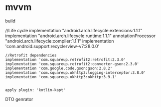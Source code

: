 # mvvm
build

  //Life cycle
    implementation "android.arch.lifecycle:extensions:1.1.1"
    implementation "android.arch.lifecycle:runtime:1.1.1"
    annotationProcessor "android.arch.lifecycle:compiler:1.1.1"
    implementation 'com.android.support:recyclerview-v7:28.0.0'

    //Retrofit dependencies
    implementation 'com.squareup.retrofit2:retrofit:2.3.0'
    implementation 'com.squareup.retrofit2:converter-gson:2.3.0'
    implementation 'com.google.code.gson:gson:2.8.2'
    implementation 'com.squareup.okhttp3:logging-interceptor:3.8.0'
    implementation 'com.squareup.okhttp3:okhttp:3.9.1'
    
    
    apply plugin: 'kotlin-kapt'



<uses-permission android:name="android.permission.INTERNET"/>


DTO genrator
